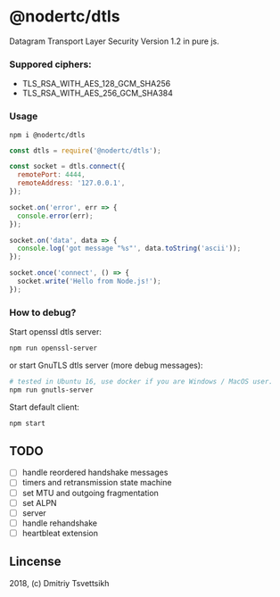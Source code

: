 # @nodertc/dtls

Datagram Transport Layer Security Version 1.2 in pure js.

### Suppored ciphers:

* TLS_RSA_WITH_AES_128_GCM_SHA256
* TLS_RSA_WITH_AES_256_GCM_SHA384

### Usage

```
npm i @nodertc/dtls
```

```js
const dtls = require('@nodertc/dtls');

const socket = dtls.connect({
  remotePort: 4444,
  remoteAddress: '127.0.0.1',
});

socket.on('error', err => {
  console.error(err);
});

socket.on('data', data => {
  console.log('got message "%s"', data.toString('ascii'));
});

socket.once('connect', () => {
  socket.write('Hello from Node.js!');
});
```

### How to debug?

Start openssl dtls server:

```sh
npm run openssl-server
```

or start GnuTLS dtls server (more debug messages):

```sh
# tested in Ubuntu 16, use docker if you are Windows / MacOS user.
npm run gnutls-server
```

Start default client:

```sh
npm start
```

## TODO

* [ ] handle reordered handshake messages
* [ ] timers and retransmission state machine
* [ ] set MTU and outgoing fragmentation
* [ ] set ALPN
* [ ] server
* [ ] handle rehandshake
* [ ] heartbleat extension

## Lincense

2018, (c) Dmitriy Tsvettsikh

